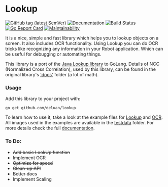 # Lookup
[![GitHub tag (latest SemVer)](https://img.shields.io/github/v/tag/deluan/lookup?label=latest)](https://github.com/deluan/lookup/releases)
[![Documentation](https://img.shields.io/badge/godoc-reference-5272B4.svg?style=flat)](https://godoc.org/github.com/deluan/lookup)
[![Build Status](https://img.shields.io/github/actions/workflow/status/deluan/lookup/go.yml?branch=master&logo=github&style=flat-square)](https://github.com/deluan/lookup/actions)
[![Go Report Card](https://goreportcard.com/badge/github.com/deluan/lookup)](https://goreportcard.com/report/github.com/deluan/lookup)
[![Maintainability](https://api.codeclimate.com/v1/badges/d4ff0afbc348c6b9291e/maintainability)](https://codeclimate.com/github/deluan/lookup/maintainability)


It is a nice, simple and fast library which helps you to lookup objects on a screen. It also includes 
OCR functionality. Using Lookup you can do OCR tricks like recognizing any information in your Robot
application. Which can be useful for debugging or automating things.

This library is a port of the [Java Lookup library](https://gitlab.com/axet/lookup) 
to GoLang. Details of NCC (Normalized Cross Correlation), used by this library, can be found in the 
original library's ['docs'](https://gitlab.com/axet/lookup/tree/master/docs) folder (a lot of math).

### Usage

Add this library to your project with:
```shell script
go get github.com/deluan/lookup
```

To learn how to use it, take a look at the example files for [Lookup](examples_lookup_test.go) and 
[OCR](examples_ocr_test.go). All images used in the examples are available in the [testdata](testdata) folder. 
For more details check the full [documentation](https://godoc.org/github.com/deluan/lookup).

### To Do:
- ~~Add basic LookUp function~~
- ~~Implement OCR~~
- ~~Optimize for speed~~
- ~~Clean-up API~~
- ~~Better docs~~
- Implement Scaling
